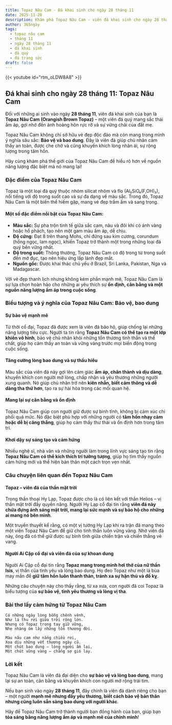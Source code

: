 ```yaml
---
title: Topaz Nâu Cam - Đá khai sinh cho ngày 28 tháng 11
date: 2025-11-28
description: Khám phá Topaz Nâu Cam - viên đá khai sinh cho ngày 28 tháng 11, biểu tượng của Bảo vệ, bao dung. Cùng tìm hiểu ý nghĩa sâu sắc của viên đá độc đáo này.
author: 365ngày
tags:
  - topaz nâu cam
  - tháng 11
  - ngày 28 tháng 11
  - đá khai sinh
  - đá quý
  - đá trang sức
draft: false
---
```


{{< youtube id="rtm_oLDW8A8" >}}

## Đá khai sinh cho ngày 28 tháng 11: Topaz Nâu Cam

Đối với những ai sinh vào ngày **28 tháng 11**, viên đá khai sinh của bạn là **Topaz Nâu Cam (Orangish Brown Topaz)** – một viên đá quý mang sắc thái ấm áp, gợi nhớ đến ánh hoàng hôn rực rỡ và sự vững chãi của đất mẹ.

Topaz Nâu Cam không chỉ sở hữu vẻ đẹp độc đáo mà còn mang trong mình ý nghĩa sâu sắc: **Bảo vệ và bao dung**. Đây là viên đá giúp chủ nhân cảm thấy an toàn, được che chở và cũng khuyến khích lòng nhân ái, sự rộng lượng trong tâm hồn.

Hãy cùng khám phá thế giới của Topaz Nâu Cam để hiểu rõ hơn về nguồn năng lượng đặc biệt mà nó mang lại!

### Đặc điểm của Topaz Nâu Cam

Topaz là một loại đá quý thuộc nhóm silicat nhôm và flo (Al₂SiO₄(F,OH)₂), nổi tiếng với độ trong suốt cao và sự đa dạng về màu sắc. Trong đó, Topaz Nâu Cam là một biến thể hiếm gặp, mang vẻ đẹp trầm ấm và sang trọng.

#### Một số đặc điểm nổi bật của Topaz Nâu Cam:

- **Màu sắc:** Sự pha trộn tinh tế giữa sắc cam, nâu và đôi khi có ánh vàng hoặc hổ phách, tạo nên một gam màu ấm áp, dễ chịu.
- **Độ cứng:** Đạt 8 trên thang Mohs, chỉ đứng sau kim cương, corundum (hồng ngọc, lam ngọc), khiến Topaz trở thành một trong những loại đá quý bền vững nhất.
- **Độ trong suốt:** Thông thường, Topaz Nâu Cam có độ trong từ trong suốt đến mờ đục, tạo nên hiệu ứng lấp lánh đẹp mắt.
- **Nguồn gốc:** Được khai thác chủ yếu ở Brazil, Sri Lanka, Pakistan, Nga và Madagascar.

Với vẻ đẹp thanh lịch nhưng không kém phần mạnh mẽ, Topaz Nâu Cam là sự lựa chọn hoàn hảo cho những ai yêu thích sự **ổn định, cân bằng và một nguồn năng lượng ấm áp trong cuộc sống**.

### Biểu tượng và ý nghĩa của Topaz Nâu Cam: Bảo vệ, bao dung

#### **Sự bảo vệ mạnh mẽ**

Từ thời cổ đại, Topaz đã được xem là viên đá bảo hộ, giúp chống lại những năng lượng tiêu cực. Người ta tin rằng **Topaz Nâu Cam có thể tạo ra một lớp khiên vô hình**, bảo vệ chủ nhân khỏi những tổn thương tinh thần và thể chất, giúp họ cảm thấy an toàn và vững vàng trước mọi biến động trong cuộc sống.

#### **Tăng cường lòng bao dung và sự thấu hiểu**

Màu sắc của viên đá này gợi lên cảm giác **ấm áp, chân thành và dịu dàng**, khuyến khích con người mở lòng, chấp nhận và yêu thương những người xung quanh. Nó giúp chủ nhân trở nên **kiên nhẫn, biết cảm thông và dễ dàng tha thứ hơn**, tạo ra sự hài hòa trong các mối quan hệ.

#### **Mang lại sự cân bằng và ổn định**

Topaz Nâu Cam giúp con người giữ được sự bình tĩnh, không bị cảm xúc chi phối quá mức. Nó đặc biệt phù hợp với những người có **tâm hồn nhạy cảm hoặc dễ bị căng thẳng**, giúp họ cảm thấy thư thái và ổn định hơn trong tâm trí.

#### **Khơi dậy sự sáng tạo và cảm hứng**

Nhiều nghệ sĩ, nhà văn và những người làm trong lĩnh vực sáng tạo tin rằng **Topaz Nâu Cam có thể kích thích trí tưởng tượng**, giúp họ tìm thấy nguồn cảm hứng mới và thể hiện bản thân một cách trọn vẹn nhất.

### Câu chuyện liên quan đến Topaz Nâu Cam

#### **Topaz – viên đá của thần mặt trời**

Trong thần thoại Hy Lạp, Topaz được cho là có liên kết với thần Helios – vị thần mặt trời đầy quyền năng. Người Hy Lạp cổ đại tin rằng **viên đá này chứa đựng ánh sáng mặt trời, mang lại sức mạnh và sự bảo hộ cho những ai mang nó bên mình**.

Một truyền thuyết kể rằng, có một vị tướng Hy Lạp khi ra trận đã mang theo một viên Topaz Nâu Cam để giữ cho tinh thần luôn vững vàng. Nhờ viên đá này, ông đã có thể giữ được sự bình tĩnh giữa chiến trận và chiến thắng vẻ vang.

#### **Người Ai Cập cổ đại và viên đá của sự khoan dung**

Người Ai Cập cổ đại tin rằng **Topaz mang trong mình hơi thở của nữ thần Isis**, vị thần của tình yêu và lòng bao dung. Họ đeo Topaz như một lá bùa may mắn để **giữ tâm hồn luôn thanh thản, tránh xa sự hận thù và đố kỵ**.

Những câu chuyện này cho thấy rằng, từ xa xưa, con người đã coi Topaz là biểu tượng của **sự bảo vệ, tình yêu thương và lòng vị tha**.

### Bài thơ lấy cảm hứng từ Topaz Nâu Cam

	Có những ngày lòng bỗng chênh vênh,  
	Như lá thu rơi giữa trời rộng lớn.  
	Nhưng có Topaz trong tay giữ vững,  
	Nhẹ nhàng ôm lấy những tổn thương đời.
	
	Màu nâu cam như nắng chiều rơi,  
	Xoa dịu những vết thương ngày cũ.  
	Một chút bao dung – lòng người ấm lại,  
	Một chút vững vàng – chẳng sợ gió lay.

### Lời kết

Topaz Nâu Cam là viên đá đại diện cho **sự bảo vệ và lòng bao dung**, mang lại sự an toàn, cân bằng và khuyến khích con người mở rộng trái tim.

Nếu bạn sinh vào ngày **28 tháng 11**, đây chính là viên đá dành riêng cho bạn – một người **mạnh mẽ nhưng đầy yêu thương, biết cách bảo vệ bản thân nhưng cũng luôn sẵn sàng bao dung với người khác**.

Hãy để Topaz Nâu Cam trở thành người bạn đồng hành của bạn, giúp bạn **tỏa sáng bằng năng lượng ấm áp và mạnh mẽ của chính mình**!